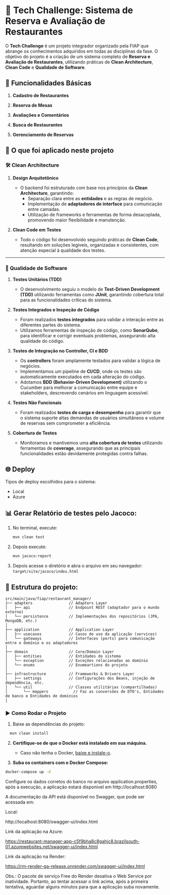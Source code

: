 # 🍴 Tech Challenge: Sistema de Reserva e Avaliação de Restaurantes

O **Tech Challenge** é um projeto integrador organizado pela FIAP que abrange os conhecimentos adquiridos em todas as disciplinas da fase. 
O objetivo do projeto é a criação de um sistema completo de **Reserva e Avaliação de Restaurantes**, utilizando práticas de **Clean Architecture**, **Clean Code** e **Qualidade de Software**.

## 📝 Funcionalidades Básicas

1. **Cadastro de Restaurantes**  

2. **Reserva de Mesas**  

3. **Avaliações e Comentários**  

4. **Busca de Restaurantes**  

5. **Gerenciamento de Reservas**  

## 🎯 O que foi aplicado neste projeto

### 🛠️ Clean Architecture

1. **Design Arquitetônico**  
   - O backend foi estruturado com base nos princípios da **Clean Architecture**, garantindo:  
     - Separação clara entre as **entidades** e as regras de negócio.  
     - Implementação de **adaptadores de interface** para comunicação entre camadas.  
     - Utilização de frameworks e ferramentas de forma desacoplada, promovendo maior flexibilidade e manutenção.

2. **Clean Code em Testes**  
   - Todo o código foi desenvolvido seguindo práticas de **Clean Code**, resultando em soluções legíveis, organizadas e consistentes, com atenção especial à qualidade dos testes.

---

### 🧪 Qualidade de Software

1. **Testes Unitários (TDD)**  
   - O desenvolvimento seguiu o modelo de **Test-Driven Development (TDD)** utilizando ferramentas como **JUnit**, garantindo cobertura total para as funcionalidades críticas do sistema.

2. **Testes Integrados e Inspeção de Código**  
   - Foram realizados **testes integrados** para validar a interação entre as diferentes partes do sistema.  
   - Utilizamos ferramentas de inspeção de código, como **SonarQube**, para identificar e corrigir eventuais problemas, assegurando alta qualidade do código.

3. **Testes de Integração no Controller, CI e BDD**  
   - Os **controllers** foram amplamente testados para validar a lógica de negócios.  
   - Implementamos um pipeline de **CI/CD**, onde os testes são automaticamente executados em cada alteração do código.  
   - Adotamos **BDD (Behavior-Driven Development)** utilizando o Cucumber para melhorar a comunicação entre equipe e stakeholders, descrevendo cenários em linguagem acessível.

4. **Testes Não Funcionais**  
   - Foram realizados **testes de carga e desempenho** para garantir que o sistema suporte altas demandas de usuários simultâneos e volume de reservas sem comprometer a eficiência.

5. **Cobertura de Testes**  
   - Monitoramos e mantivemos uma **alta cobertura de testes** utilizando ferramentas de **coverage**, assegurando que as principais funcionalidades estão devidamente protegidas contra falhas.

## 🌐 Deploy

Tipos de deploy escolhidos para o sistema:  
- Local  
- Azure

## 📊 Gerar Relatório de testes pelo Jacoco:

1. No terminal, execute:  
   ```bash
   mvn clean test

2. Depois execute:  
   ```bash
   mvn jacoco:report

3. Depois acesse o diretório e abra o arquivo em seu navegador:
   `target/site/jacoco/index.html`
   
## 📂 Estrutura do projeto:
```
src/main/java/fiap/restaurant_manager/
├── adapters                // Adapters Layer
│   ├── api                 // Endpoint REST (adaptador para o mundo externo)
│   └── persistence         // Implementações dos repositórios (JPA, MongoDB, etc.)
│
├── application             // Application Layer
│   ├── usecases            // Casos de uso da aplicação (services)
│   └── gateways            // Interfaces (ports) para comunicação entre o domínio e os adaptadores
│
├── domain                  // Core/Domain Layer
│   ├── entities            // Entidades do sistema
│   └── exception           // Exceções relacionadas ao domínio
│   └── enums               // Enumeartions do projeto
│
├── infrastructure          // Frameworks & Drivers Layer
│   ├── settings            // Configurações dos Beans, injeção de dependência, etc.
│   └── util                // Classes utilitárias (compartilhadas)
│   	└── mappers           // Faz as conversões de DTO's, Entidades de banco e Entidades de domínios
│
```

### ▶️ Como Rodar o Projeto

1. Baixe as dependências do projeto: 
 ```bash
   mvn clean install
```

2. **Certifique-se de que o Docker está instalado em sua máquina.**
   - Caso não tenha o Docker, [baixe e instale-o](https://www.docker.com/get-started).

3. **Suba os containers com o Docker Compose:**

```bash
docker-compose up -d
```
Configure os dados corretos do banco no arquivo application.properties, após a execução, a aplicação estará disponível em http://localhost:8080

A documentação da API está disponível no Swagger, que pode ser acessada em: 

Local:

http://localhost:8080/swagger-ui/index.html

Link da aplicação na Azure:

https://restaurant-manager-app-c5f9bha8c8gahjc8.brazilsouth-01.azurewebsites.net/swagger-ui/index.html

Link da aplicação na Render:

https://rm-render-ga-release.onrender.com/swagger-ui/index.html

Obs.: O pacote de serviço Free do Render desativa o Web Service por inatividade. Portanto, ao tentar acessar o link acima, após a primeira tentativa, aguardar alguns minutos para que a aplicação suba novamente.
